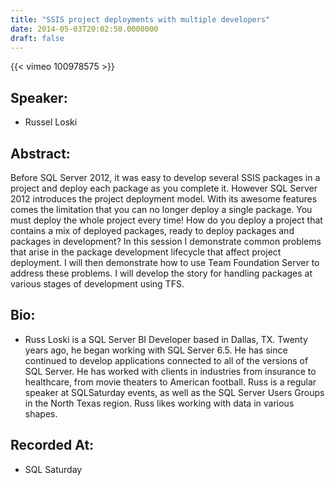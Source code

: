 ```yaml
---
title: "SSIS project deployments with multiple developers"
date: 2014-05-03T20:02:50.0000000
draft: false
---
```


{{< vimeo 100978575 >}}

## Speaker:

 - Russel Loski

## Abstract:

<p>Before SQL Server 2012, it was easy to develop several SSIS packages in a project and deploy each package as you complete it. However SQL Server 2012 introduces the project deployment model. With its awesome features comes the limitation that you can no longer deploy a single package. You must deploy the whole project every time! How do you deploy a project that contains a mix of deployed packages, ready to deploy packages and packages in development? In this session I demonstrate common problems that arise in the package development lifecycle that affect project deployment. I will then demonstrate how to use Team Foundation Server to address these problems. I will develop the story for handling packages at various stages of development using TFS.</p>

## Bio:

 - <p>Russ Loski is a SQL Server BI Developer based in Dallas, TX. Twenty years ago, he began working with SQL Server 6.5. He has since continued to develop applications connected to all of the versions of SQL Server. He has worked with clients in industries from insurance to healthcare, from movie theaters to American football.  Russ is a regular speaker at SQLSaturday events, as well as the SQL Server Users Groups in the North Texas region. Russ likes working with data in various shapes.</p>

## Recorded At:

 - SQL Saturday

